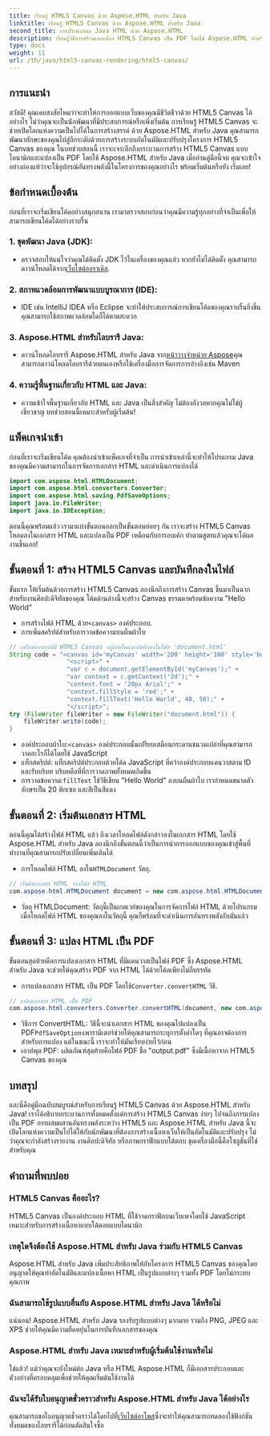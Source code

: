 ```yaml
---
title: เรียนรู้ HTML5 Canvas ด้วย Aspose.HTML สำหรับ Java
linktitle: เรียนรู้ HTML5 Canvas ด้วย Aspose.HTML สำหรับ Java
second_title: การประมวลผล Java HTML ด้วย Aspose.HTML
description: เรียนรู้วิธีการสร้างและแปลง HTML5 Canvas เป็น PDF โดยใช้ Aspose.HTML สำหรับ Java คู่มือนี้เหมาะสำหรับนักพัฒนาที่ต้องการปรับปรุงโครงการเว็บของตน
type: docs
weight: 11
url: /th/java/html5-canvas-rendering/html5-canvas/
---
```

## การแนะนำ
สวัสดี! คุณเคยสงสัยไหมว่าจะทำให้การออกแบบเว็บของคุณมีชีวิตชีวาด้วย HTML5 Canvas ได้อย่างไร ไม่ว่าคุณจะเป็นนักพัฒนาที่มีประสบการณ์หรือเพิ่งเริ่มต้น การเรียนรู้ HTML5 Canvas จะช่วยเปิดโลกแห่งความเป็นไปได้ในการสร้างสรรค์ ด้วย Aspose.HTML สำหรับ Java คุณสามารถพัฒนาทักษะของคุณไปสู่อีกระดับด้วยการสร้างระบบอัตโนมัติและปรับปรุงโครงการ HTML5 Canvas ของคุณ ในบทช่วยสอนนี้ เราจะเจาะลึกถึงกระบวนการสร้าง HTML5 Canvas แบบไดนามิกและแปลงเป็น PDF โดยใช้ Aspose.HTML สำหรับ Java เมื่ออ่านคู่มือนี้จบ คุณจะเข้าใจอย่างถ่องแท้ว่าจะใช้อุปกรณ์อันทรงพลังนี้ในโครงการของคุณอย่างไร พร้อมเริ่มต้นหรือยัง เริ่มเลย!
## ข้อกำหนดเบื้องต้น
ก่อนที่เราจะเริ่มเขียนโค้ดอย่างสนุกสนาน เรามาตรวจสอบก่อนว่าคุณมีความรู้ทุกอย่างที่จำเป็นเพื่อให้สามารถเขียนโค้ดได้อย่างราบรื่น
### 1. ชุดพัฒนา Java (JDK):
   -  ตรวจสอบให้แน่ใจว่าคุณได้ติดตั้ง JDK ไว้ในเครื่องของคุณแล้ว หากยังไม่ได้ติดตั้ง คุณสามารถดาวน์โหลดได้จาก[เว็บไซต์ออราเคิล](https://www.oracle.com/java/technologies/javase-jdk11-downloads.html).
### 2. สภาพแวดล้อมการพัฒนาแบบบูรณาการ (IDE):
   - IDE เช่น IntelliJ IDEA หรือ Eclipse จะทำให้ประสบการณ์การเขียนโค้ดของคุณราบรื่นยิ่งขึ้น คุณสามารถใช้สภาพแวดล้อมใดก็ได้ตามสะดวก
### 3. Aspose.HTML สำหรับไลบรารี Java:
   -  ดาวน์โหลดไลบรารี Aspose.HTML สำหรับ Java จาก[หน้าวางจำหน่าย Aspose](https://releases.aspose.com/html/java/)คุณสามารถดาวน์โหลดไลบรารีด้วยตนเองหรือใช้เครื่องมือการจัดการการอ้างอิงเช่น Maven
### 4. ความรู้พื้นฐานเกี่ยวกับ HTML และ Java:
   - ความเข้าใจพื้นฐานเกี่ยวกับ HTML และ Java เป็นสิ่งสำคัญ ไม่ต้องกังวลหากคุณไม่ใช่ผู้เชี่ยวชาญ บทช่วยสอนนี้เหมาะสำหรับผู้เริ่มต้น!
## แพ็คเกจนำเข้า
ก่อนที่เราจะเริ่มเขียนโค้ด คุณต้องนำเข้าแพ็คเกจที่จำเป็น การนำเข้าเหล่านี้จะทำให้โปรแกรม Java ของคุณมีความสามารถในการจัดการเอกสาร HTML และดำเนินการแปลงได้
```java
import com.aspose.html.HTMLDocument;
import com.aspose.html.converters.Converter;
import com.aspose.html.saving.PdfSaveOptions;
import java.io.FileWriter;
import java.io.IOException;
```
ตอนนี้คุณพร้อมแล้ว เรามาแบ่งขั้นตอนออกเป็นขั้นตอนย่อยๆ กัน เราจะสร้าง HTML5 Canvas โหลดลงในเอกสาร HTML และแปลงเป็น PDF เหมือนกับการอบเค้ก ทำตามสูตรแล้วคุณจะได้ผลงานชิ้นเอก!
## ขั้นตอนที่ 1: สร้าง HTML5 Canvas และบันทึกลงในไฟล์
ขั้นแรก ให้เริ่มต้นด้วยการสร้าง HTML5 Canvas ลองนึกถึงการสร้าง Canvas ขึ้นมาเป็นฉากสำหรับงานศิลปะดิจิทัลของคุณ โค้ดด้านล่างนี้จะสร้าง Canvas ธรรมดาพร้อมข้อความ "Hello World"

-  การสร้างไฟล์ HTML ด้วย`<canvas>` องค์ประกอบ.
- การเพิ่มสคริปต์สำหรับการวาดข้อความบนผืนผ้าใบ
```java
// เตรียมเอกสารที่มี HTML5 Canvas อยู่ภายในและบันทึกลงในไฟล์ 'document.html'
String code = "<canvas id='myCanvas' width='200' height='100' style='border:1px solid #d3d3d3;'></canvas>" +
				"<script>" +
				"var c = document.getElementById('myCanvas');" +
				"var context = c.getContext('2d');" +
				"context.font = '20px Arial';" +
				"context.fillStyle = 'red';" +
				"context.fillText('Hello World', 40, 50);" +
				"</script>";
try (FileWriter fileWriter = new FileWriter("document.html")) {
    fileWriter.write(code);
}
```

-  องค์ประกอบผ้าใบ:`<canvas>` องค์ประกอบนั้นเปรียบเสมือนกระดานชนวนเปล่าที่คุณสามารถวาดอะไรก็ได้โดยใช้ JavaScript
- แท็กสคริปต์: แท็กสคริปต์ประกอบด้วยโค้ด JavaScript ที่คว้าองค์ประกอบแคนวาสตาม ID และรับบริบท บริบทคือที่ที่การวาดภาพทั้งหมดเกิดขึ้น
-  การวาดข้อความ:`fillText` ใช้วิธีเขียน "Hello World" ลงบนผืนผ้าใบ เรากำหนดขนาดตัวอักษรเป็น 20 พิกเซล และสีเป็นสีแดง
## ขั้นตอนที่ 2: เริ่มต้นเอกสาร HTML
ตอนนี้คุณได้สร้างไฟล์ HTML แล้ว ถึงเวลาโหลดไฟล์ดังกล่าวลงในเอกสาร HTML โดยใช้ Aspose.HTML สำหรับ Java ลองนึกถึงขั้นตอนนี้ว่าเป็นการนำการออกแบบของคุณเข้าสู่พื้นที่ทำงานที่คุณสามารถปรับเปลี่ยนเพิ่มเติมได้

-  การโหลดไฟล์ HTML ลงใน`HTMLDocument` วัตถุ.
```java
// เริ่มต้นเอกสาร HTML จากไฟล์ HTML
com.aspose.html.HTMLDocument document = new com.aspose.html.HTMLDocument("document.html");
```

- วัตถุ HTMLDocument: วัตถุนี้เป็นเกตเวย์ของคุณในการจัดการไฟล์ HTML ด้วยโปรแกรม เมื่อโหลดไฟล์ HTML ของคุณลงในวัตถุนี้ คุณก็พร้อมที่จะดำเนินการอันทรงพลังกับมันแล้ว
## ขั้นตอนที่ 3: แปลง HTML เป็น PDF
ขั้นตอนสุดท้ายคือการแปลงเอกสาร HTML ที่มีแคนวาสเป็นไฟล์ PDF ซึ่ง Aspose.HTML สำหรับ Java จะช่วยให้คุณสร้าง PDF จาก HTML ได้ด้วยโค้ดเพียงไม่กี่บรรทัด

-  การแปลงเอกสาร HTML เป็น PDF โดยใช้`Converter.convertHTML` วิธี.
```java
// แปลงเอกสาร HTML เป็น PDF
com.aspose.html.converters.Converter.convertHTML(document, new com.aspose.html.saving.PdfSaveOptions(), "output.pdf");
```

-  วิธีการ ConvertHTML: วิธีนี้จะนำเอกสาร HTML ของคุณไปแปลงเป็น PDF`PdfSaveOptions`พารามิเตอร์ช่วยให้คุณสามารถระบุการตั้งค่าใดๆ ที่คุณอาจต้องการสำหรับการแปลง แต่ในขณะนี้ เราจะทำให้มันเรียบง่ายไว้ก่อน
- เอาท์พุต PDF: ผลิตภัณฑ์สุดท้ายคือไฟล์ PDF ชื่อ "output.pdf" ซึ่งมีเนื้อหาจาก HTML5 Canvas ของคุณ

## บทสรุป
และนี่คือคู่มือฉบับสมบูรณ์สำหรับการเรียนรู้ HTML5 Canvas ด้วย Aspose.HTML สำหรับ Java! เราได้อธิบายกระบวนการทั้งหมดตั้งแต่การสร้าง HTML5 Canvas ง่ายๆ ไปจนถึงการแปลงเป็น PDF การผสมผสานอันทรงพลังระหว่าง HTML5 และ Aspose.HTML สำหรับ Java นี้จะเปิดโลกแห่งความเป็นไปได้ให้กับนักพัฒนาที่ต้องการสร้างเนื้อหาเว็บให้เป็นอัตโนมัติและปรับปรุง ไม่ว่าคุณจะกำลังสร้างรายงาน งานศิลปะดิจิทัล หรือภาพกราฟิกแบบโต้ตอบ ชุดเครื่องมือนี้คือโซลูชันที่ใช่สำหรับคุณ
## คำถามที่พบบ่อย
### HTML5 Canvas คืออะไร?
HTML5 Canvas เป็นองค์ประกอบ HTML ที่ใช้วาดกราฟิกบนเว็บเพจโดยใช้ JavaScript เหมาะสำหรับการสร้างเนื้อหาแบบโต้ตอบแบบไดนามิก
### เหตุใดจึงต้องใช้ Aspose.HTML สำหรับ Java ร่วมกับ HTML5 Canvas
Aspose.HTML สำหรับ Java เพิ่มประสิทธิภาพให้กับโครงการ HTML5 Canvas ของคุณโดยอนุญาตให้คุณทำอัตโนมัติและแปลงเนื้อหา HTML เป็นรูปแบบต่างๆ รวมทั้ง PDF โดยไม่กระทบคุณภาพ
### ฉันสามารถใช้รูปแบบอื่นกับ Aspose.HTML สำหรับ Java ได้หรือไม่
แน่นอน! Aspose.HTML สำหรับ Java รองรับรูปแบบต่างๆ มากมาย รวมถึง PNG, JPEG และ XPS ช่วยให้คุณมีความยืดหยุ่นในการบันทึกเอกสารของคุณ
### Aspose.HTML สำหรับ Java เหมาะสำหรับผู้เริ่มต้นใช้งานหรือไม่
ใช่แล้ว! แม้ว่าคุณจะยังใหม่ต่อ Java หรือ HTML Aspose.HTML ก็มีเอกสารประกอบและตัวอย่างที่ครอบคลุมเพื่อช่วยให้คุณเริ่มต้นใช้งานได้
### ฉันจะได้รับใบอนุญาตชั่วคราวสำหรับ Aspose.HTML สำหรับ Java ได้อย่างไร
 คุณสามารถขอใบอนุญาตชั่วคราวได้โดยไปที่[เว็บไซต์อาโพส](https://purchase.aspose.com/temporary-license/)ซึ่งจะทำให้คุณสามารถทดลองใช้ฟังก์ชันทั้งหมดของไลบรารีได้ก่อนตัดสินใจซื้อ